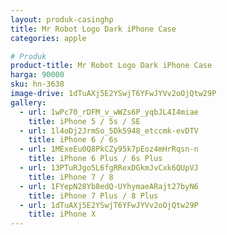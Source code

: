 ```yaml
---
layout: produk-casinghp
title: Mr Robot Logo Dark iPhone Case
categories: apple

# Produk
product-title: Mr Robot Logo Dark iPhone Case
harga: 90000
sku: hn-3638
image-drive: 1dTuAXj5E2YSwjT6YFwJYVv2oOjQtw29P
gallery:
  - url: 1wPc70_rDFM_v_wWZs6P_yqbJL4I4miae
    title: iPhone 5 / 5s / SE
  - url: 1l4oDj2JrmSo_5Dk5948_etccmk-evDTV
    title: iPhone 6 / 6s
  - url: 1MExeEu0Q8PkCZy95k7pEoz4mHrRqsn-n
    title: iPhone 6 Plus / 6s Plus
  - url: 13PTuRJgo5L6fgRRexDGkmJvCxk6QUpVJ
    title: iPhone 7 / 8
  - url: 1FYepN28Yb8edQ-UYhymaeARajt27byN6
    title: iPhone 7 Plus / 8 Plus
  - url: 1dTuAXj5E2YSwjT6YFwJYVv2oOjQtw29P
    title: iPhone X
---
```


